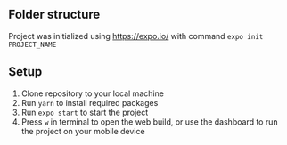 ## Folder structure

Project was initialized using https://expo.io/ with command `expo init PROJECT_NAME`

## Setup

1. Clone repository to your local machine
2. Run `yarn` to install required packages
3. Run `expo start` to start the project
4. Press `w` in terminal to open the web build, or use the dashboard to run the project on your mobile device
